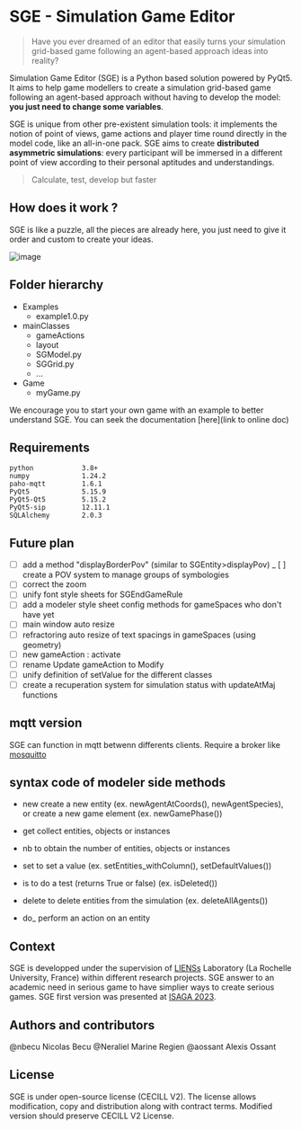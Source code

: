 # **SGE - Simulation Game Editor**

> Have you ever dreamed of an editor that easily turns your simulation grid-based game following an agent-based approach ideas into reality? 

Simulation Game Editor (SGE) is a Python based solution powered by PyQt5. It aims to help game modellers to create a simulation grid-based game following an agent-based approach without having to develop the model: **you just need to change some variables**.

SGE is unique from other pre-existent simulation tools: it implements the notion of point of views, game actions and player time round directly in the model code, like an all-in-one pack. SGE aims to create **distributed asymmetric simulations**: every participant will be immersed in a different point of view according to their personal aptitudes and understandings.

> Calculate, test, develop but faster

## How does it work ?

SGE is like a puzzle, all the pieces are already here, you just need to give it order and custom to create your ideas.

![image](https://github.com/nbecu/SGE/assets/119414220/888f6d78-5434-4b70-8969-0b1e971a4b8e)

## Folder hierarchy
- Examples
  - example1.0.py
- mainClasses
  - gameActions
  - layout
  - SGModel.py
  - SGGrid.py
  - ...
- Game
  - myGame.py

We encourage you to start your own game with an example to better understand SGE. You can seek the documentation [here](link to online doc)

## Requirements
```
python            3.8+
numpy             1.24.2
paho-mqtt         1.6.1
PyQt5             5.15.9
PyQt5-Qt5         5.15.2
PyQt5-sip         12.11.1
SQLAlchemy        2.0.3
```

## Future plan
- [ ] add a method "displayBorderPov" (similar to SGEntity>displayPov)
_ [ ] create a POV system to manage groups of symbologies
- [ ] correct the zoom
- [ ] unify font style sheets for SGEndGameRule
- [ ] add a modeler style sheet config methods for gameSpaces who don't have yet
- [ ] main window auto resize
- [ ] refractoring auto resize of text spacings in gameSpaces (using geometry)
- [ ] new gameAction : activate
- [ ] rename Update gameAction to Modify
- [ ] unify definition of setValue for the different classes
- [ ] create a recuperation system for simulation status with updateAtMaj functions

## mqtt version
SGE can function in mqtt betwenn differents clients. Require a broker like [mosquitto](https://mosquitto.org/download/)

## syntax code of modeler side methods
- new     create a new entity (ex. newAgentAtCoords(), newAgentSpecies), or create a new game element (ex. newGamePhase())
- get    collect entities, objects or instances
- nb     to obtain the number of entities, objects or instances
- set    to set a value        (ex. setEntities_withColumn(), setDefaultValues())
- is     to do a test (returns True or false)   (ex. isDeleted())
- delete	to delete entities from the simulation (ex. deleteAllAgents())

- do_     perform an action on an entity

## Context
SGE is developped under the supervision of [LIENSs](https://lienss.univ-larochelle.fr/) Laboratory (La Rochelle University, France) within different research projects. 
SGE answer to an academic need in serious game to have simplier ways to create serious games.
SGE first version was presented at [ISAGA 2023](https://apps.univ-lr.fr/cgi-bin/WebObjects/Colloque.woa/1/wa/colloque?code=3141).

## Authors and contributors
@nbecu Nicolas Becu
@Neraliel Marine Regien
@aossant Alexis Ossant

## License
SGE is under open-source license (CECILL V2). The license allows modification, copy and distribution along with contract terms. Modified version should preserve CECILL V2 License. 


